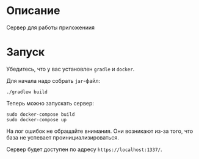 # Описание
Сервер для работы приложениия
# Запуск
Убедитесь, что у вас установлен `gradle` и `docker`.

Для начала надо собрать `jar`-файл:
```
./gradlew build
```

Теперь можно запускать сервер:
```
sudo docker-compose build 
sudo docker-compose up
```

На лог ошибок не обращайте внимания. Они возникают из-за того, что база не успевает
проинициализироваться.


Сервер будет доступен по адресу `https://localhost:1337/`.